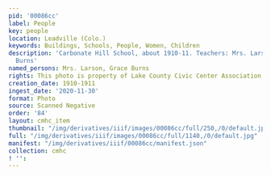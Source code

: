 ```yaml
---
pid: '00086cc'
label: People
key: people
location: Leadville (Colo.)
keywords: Buildings, Schools, People, Women, Children
description: 'Carbonate Hill School, about 1910-11. Teachers: Mrs. Larson and Grace
  Burns'
named_persons: Mrs. Larson, Grace Burns
rights: This photo is property of Lake County Civic Center Association.
creation_date: 1910-1911
ingest_date: '2020-11-30'
format: Photo
source: Scanned Negative
order: '84'
layout: cmhc_item
thumbnail: "/img/derivatives/iiif/images/00086cc/full/250,/0/default.jpg"
full: "/img/derivatives/iiif/images/00086cc/full/1140,/0/default.jpg"
manifest: "/img/derivatives/iiif/00086cc/manifest.json"
collection: cmhc
! '': 
---
```


